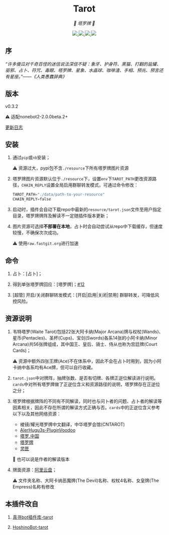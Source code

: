 <div align="center">

# Tarot

_🔮 塔罗牌 🔮_

</div>

<p align="center">
  
  <a href="https://github.com/MinatoAquaCrews/nonebot_plugin_tarot/blob/beta/LICENSE">
    <img src="https://img.shields.io/github/license/MinatoAquaCrews/nonebot_plugin_tarot?color=blue">
  </a>
  
  <a href="https://github.com/nonebot/nonebot2">
    <img src="https://img.shields.io/badge/nonebot2-2.0.0beta.2+-green">
  </a>
  
  <a href="https://github.com/MinatoAquaCrews/nonebot_plugin_tarot/releases/tag/v0.3.2">
    <img src="https://img.shields.io/github/v/release/MinatoAquaCrews/nonebot_plugin_tarot?color=orange">
  </a>

  <a href="https://www.codefactor.io/repository/github/MinatoAquaCrews/nonebot_plugin_tarot">
    <img src="https://img.shields.io/codefactor/grade/github/MinatoAquaCrews/nonebot_plugin_tarot/beta?color=red">
  </a>
  
</p>

## 序

*“许多傻瓜对千奇百怪的迷信说法深信不疑：象牙、护身符、黑猫、打翻的盐罐、驱邪、占卜、符咒、毒眼、塔罗牌、星象、水晶球、咖啡渣、手相、预兆、预言还有星座。”——《人类愚蠢辞典》*

## 版本

v0.3.2

⚠ 适配nonebot2-2.0.0beta.2+

[更新日志](https://github.com/MinatoAquaCrews/nonebot_plugin_tarot/releases/tag/v0.3.2)

## 安装

1. 通过`pip`或`nb`安装；

    ⚠ 资源过大，pypi包不含`./resource`下所有塔罗牌图片资源

2. 塔罗牌图片资源默认位于`./resource`下，设置`env`下`TAROT_PATH`更改资源路径，`CHAIN_REPLY`设置全局启用群聊转发模式，可通过命令修改：

    ```python
    TAROT_PATH="./data/path-to-your-resource"
    CHAIN_REPLY=false
    ```

3. 启动时，插件会自动下载repo中最新的`resource/tarot.json`文件至用户指定目录，塔罗牌牌阵及解读不一定随插件版本更新；

4. 图片资源可选择**不部署在本地**，占卜时会自动尝试从repo中下载缓存，但速度较慢，不确保次次成功。

    ⚠ 使用`raw.fastgit.org`进行加速

## 命令

1. 占卜：[占卜]；

2. 得到单张塔罗牌回应：[塔罗牌]；[#12](https://github.com/MinatoAquaCrews/nonebot_plugin_tarot/issues/12)

3. [超管] 开启/关闭群聊转发模式：[开启|启用|关闭|禁用] 群聊转发，可降低风控风险。

## 资源说明

1. 韦特塔罗(Waite Tarot)包括22张大阿卡纳(Major Arcana)牌与权杖(Wands)、星币(Pentacles)、圣杯(Cups)、宝剑(Swords)各系14张的小阿卡纳(Minor Arcana)共56张牌组成，其中国王、皇后、骑士、侍从也称为宫廷牌(Court Cards)；

    ⚠ 资源中额外四张王牌(Ace)不在体系中，因此不会在占卜时用到，因为小阿卡纳中各系均有Ace牌，但可以自行收藏。

2. `tarot.json`中对牌阵，抽牌张数、是否有切牌、各牌正逆位解读进行说明。`cards`中对所有塔罗牌做了正逆位含义和资源路径的说明，塔罗牌存在正逆位之分；

3. 塔罗牌根据牌阵的不同有不同解读，同时也与问卜者的问题、占卜者的解读等因素相关，因此不存在所谓的解读方式正确与否。`cards`中的正逆位含义参考以下以及其他网络资源：

    - 棱镜/耀光塔罗牌中文翻译，中华塔罗会馆(CNTAROT)
    - [AlerHugu3s-PluginVoodoo](https://github.com/AlerHugu3s/PluginVoodoo/blob/master/data/PluginVoodoo/TarotData/Tarots.json)
    - [塔罗.中国](https://tarotchina.net/)
    - [塔罗牌](http://www.taluo.org/)
    - [灵匣](https://www.lnka.cn/)

    🤔 也可以说是作者的解读版本

4. 牌面资源：[阿里云盘](https://www.aliyundrive.com/s/cvbxLQQ9wD5/folder/61000cc1c78a1da52ef548beb9591a01bdb09a79)；

    ⚠ 文件夹名称、大阿卡纳恶魔牌(The Devil)名称、权杖4名称、女皇牌(The Empress)名称有修改

## 本插件改自

1. [真寻bot插件库-tarot](https://github.com/AkashiCoin/nonebot_plugins_zhenxun_bot)

2. [HoshinoBot-tarot](https://github.com/haha114514/tarot_hoshino)
